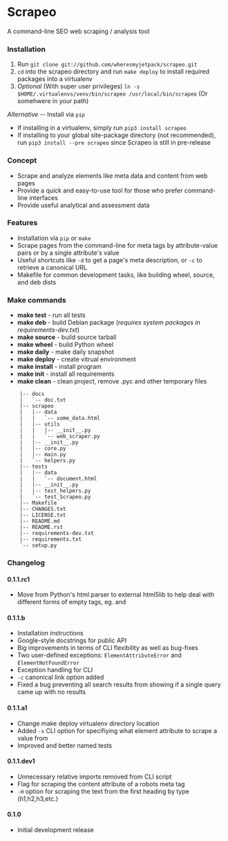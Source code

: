 Scrapeo
=======================

A command-line SEO web scraping / analysis tool

### Installation ###
1. Run `git clone git://github.com/wheresmyjetpack/scrapeo.git`
2. `cd` into the scrapeo directory and run `make deploy` to install required packages into a virtualenv
3. *Optional* (With super user privileges) `ln -s $HOME/.virtualenvs/venv/bin/scrapeo /usr/local/bin/scrapeo` (Or somehwere in your path)


*Alternative* -- Install via `pip`
* If installing in a virtualenv, simply run `pip3 install scrapeo`
* If installing to your global site-package directory (not recommended), run `pip3 install --pre scrapeo` since Scrapeo is still in pre-release


### Concept ###
* Scrape and analyze elements like meta data and content from web pages
* Provide a quick and easy-to-use tool for those who prefer command-line interfaces
* Provide useful analytical and assessment data


### Features ###
* Installation via `pip` or `make`
* Scrape pages from the command-line for meta tags by attribute-value pairs or by a single attribute's value
* Useful shortcuts like `-d` to get a page's meta description, or `-c` to retrieve a canonical URL
* Makefile for common development tasks, like building wheel, source, and deb dists


### Make commands ###


* **make test** - run all tests
* **make deb** - build Debian package (*requires system packages in requirements-dev.txt*)
* **make source** - build source tarball
* **make wheel** - build Python wheel
* **make daily** - make daily snapshot
* **make deploy** - create vitrual environment
* **make install** - install program
* **make init** - install all requirements
* **make clean** - clean project, remove .pyc and other temporary files


```
    |-- docs
    |   `-- doc.txt
    |-- scrapeo
    |   |-- data
    |   |   `-- some_data.html
    |   |-- utils
    |   |   |-- __init__.py
    |   |   `-- web_scraper.py
    |   |-- __init__.py
    |   |-- core.py
    |   |-- main.py
    |   `-- helpers.py
    |-- tests
    |   |-- data
    |   |   `-- document.html
    |   |-- __init__.py
    |   |-- test_helpers.py
    |   `-- test_Scrapeo.py
    |-- Makefile
    |-- CHANGES.txt
    |-- LICENSE.txt
    |-- README.md
    |-- README.rst
    |-- requirements-dev.txt
    |-- requirements.txt
    `-- setup.py
```

### Changelog ###

#### 0.1.1.rc1 ####
* Move from Python's html.parser to external html5lib to help deal with different forms of empty tags, eg. <meta> and <meta />

#### 0.1.1.b ####
* Installation instructions
* Google-style docstrings for public API
* Big improvements in terms of CLI flexibility as well as bug-fixes
* Two user-defined exceptions: `ElementAttributeError` and `ElementNotFoundError`
* Exception handling for CLI
* `-c` canonical link option added
* Fixed a bug preventing all search results from showing if a single query came up with no results


#### 0.1.1.a1 ####
* Change make deploy virtualenv directory location
* Added `-s` CLI option for specifiying what element attribute to scrape a value from
* Improved and better named tests


#### 0.1.1.dev1 ####
* Unnecessary relative imports removed from CLI script
* Flag for scraping the content attribute of a robots meta tag
* `-H` option for scraping the text from the first heading by type (h1,h2,h3,etc.)


#### 0.1.0 ####
* Initial development release
